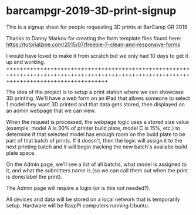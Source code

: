 # barcampgr-2019-3D-print-signup
This is a signup sheet for people requesting 3D prints at BarCamp GR 2019

Thanks to Danny Markov for creating the form template files found here: https://tutorialzine.com/2015/07/freebie-7-clean-and-responsive-forms

I would have loved to make it from scratch but we only had 10 days to get it up and working.
++++++++++++++++++++++++++++++++++++++++++++++++++++++++++++++++++++++++++++++++++++++++++++++++++++++++++++++++++++++++++++++++++++++++++

The idea of the project is to setup a print station where we can showcase 3D printing. We'll have a web form on an iPad that allows someone to select 1 model they want 3D printed and that data gets stored, then displayed on an admin webpage that we can view.

When the request is processed, the webpage logic uses a stored size value (example: model A is 30% of printer build plate, model C is 15%, etc.) to determine if that selected model has enough room on the build plate to be part of that batch of prints. If it doesn't, then the logic will assign it to the next printing batch and it will begin tracking the new batch's availabe build plate space.

On the  Admin page, we'll see a list of all batchs, what model is assigned to it, and what the submitters name is (so we can call them out when the print is done/label the print).

The Admin page will require a login (or is this not needed?).

All devices and data will be stored on a local network that is temporarily setup. Hardware will be RaspPi computers running Ubuntu.
